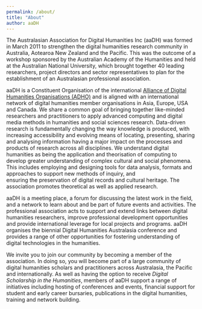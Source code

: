 ```yaml
---
permalink: /about/
title: "About"
author: aaDH
---
```


The Australasian Association for Digital Humanities Inc (aaDH) was formed in March 2011 to strengthen the digital humanities research community in Australia, Aotearoa New Zealand and the Pacific. This was the outcome of a workshop sponsored by the Australian Academy of the Humanities and held at the Australian National University, which brought together 40 leading researchers, project directors and sector representatives to plan for the establishment of an Australasian professional association.

aaDH is a Constituent Organisation of the international [Alliance of Digital Humanities Organisations (ADHO)](https://adho.org/) and is aligned with an international network of digital humanities member organisations in Asia, Europe, USA and Canada. We share a common goal of bringing together like-minded researchers and practitioners to apply advanced computing and digital media methods in humanities and social sciences research. Data-driven research is fundamentally changing the way knowledge is produced, with increasing accessibility and evolving means of locating, presenting, sharing and analysing information having a major impact on the processes and products of research across all disciplines. We understand digital humanities as being the application and theorisation of computing to develop greater understanding of complex cultural and social phenomena. This includes employing and designing tools for data analysis, formats and approaches to support new methods of inquiry, and ensuring the preservation of digital records and cultural heritage. The association promotes theoretical as well as applied research.

aaDH is a meeting place, a forum for discussing the latest work in the field, and a network to learn about and be part of future events and activities. The professional association acts to support and extend links between digital humanities researchers, improve professional development opportunities and provide international leverage for local projects and programs. aaDH organises the biennial Digital Humanities Australasia conference and provides a range of other opportunities for fostering understanding of digital technologies in the humanities.

We invite you to join our community by becoming a member of the association. In doing so, you will become part of a large community of digital humanities scholars and practitioners across Australasia, the Pacific and internationally. As well as having the option to receive *Digital Scholarship in the Humanities*, members of aaDH support a range of initiatives including hosting of conferences and events, financial support for student and early career bursaries, publications in the digital humanities, training and network building.
